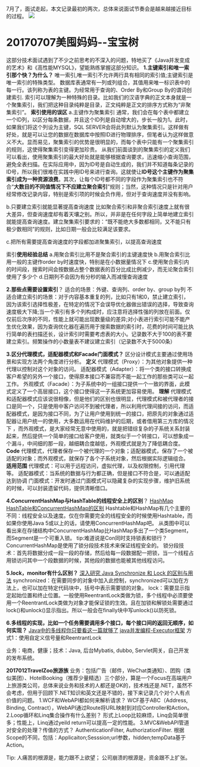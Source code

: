 7月了，面试走起，本文记录最初的两次，总体来说面试节奏会是越来越接近目标的过程。
![](http://i.imgur.com/7CHcPBd.png)

# 20170707美囤妈妈--宝宝树 #
这部分技术面试遇到了不少之前思考的不深入的问题，特地买了《Java并发变成的艺术》和《高性能MYSQL》，望能熟练掌握这部分知识。
**1.主键索引和唯一索引那个快？为什么？**
唯一索引,唯一索引不允许两行具有相同的索引值;主键索引是唯一索引的特殊类型。
数据库表通常有一列或列组合，其值用来唯一标识表中的每一行。该列称为表的主键。为经常用于查询的、Order By和Group By的谓词创建索引.
索引可以理解为一种特殊的目录。比如我们的汉语字典的正文本身就是一个聚集索引，我们把这种目录纯粹是目录，正文纯粹是正文的排序方式称为“非聚集索引”。
**索引使用的误区**
a.主键作为聚集索引
通常，我们会在每个表中都建立一个ID列，以区分每条数据，并且这个ID列是自动增大的，步长一般为1。此时，如果我们将这个列设为主键，SQL SERVER会将此列默认为聚集索引。这样做有好处，就是可以让您的数据在数据库中按照ID进行物理排序，但笔者认为这样做意义不大。显而易见，聚集索引的优势是很明显的，而每个表中只能有一个聚集索引的规则，这使得聚集索引变得更加珍贵。
从我们前面谈到的聚集索引的定义我们可以看出，使用聚集索引的最大好处就是能够根据查询要求，迅速缩小查询范围，避免全表扫描。在实际应用中，因为ID号是自动生成的，我们并不知道每条记录的ID号，所以我们很难在实践中用ID号来进行查询。这就使让**ID号这个主键作为聚集索引成为一种资源浪费**。其次，让每个ID号都不同的字段作为聚集索引也不符合“**大数目的不同值情况下不应建立聚合索引**”规则；当然，这种情况只是针对用户经常修改记录内容，特别是索引项的时候会负作用，但对于查询速度并没有影响。

b.只要建立索引就能显著提高查询速度
比如聚合索引和非聚合索引速度上就有很大差异，但查询速度却有着天壤之别。所以，并非是在任何字段上简单地建立索引就能提高查询速度。建立聚集索引要求的：“既不能绝大多数都相同，又不能只有极少数相同”的规则，比如日期一般会比较满足该要求。

c.把所有需要提高查询速度的字段都加进聚集索引，以提高查询速度

索引**使用经验总结**
a.用聚合索引比用不是聚合索引的主键速度快
b.用聚合索引比用一般的主键作order by时速度快，特别是在小数据量情况下
c.使用聚合索引内的时间段，搜索时间会按数据占整个数据表的百分比成比例减少，而无论聚合索引使用了多少个
d.日期列不会因为有分秒的输入而减慢查询速度

**2.那些点需要设置索引**？
适合的场景：外键、查询列、order by、group by列
不适合建立索引的场景：对于内容基本重复的列，比如只有1和0，禁止建立索引，因为该索引选择性极差，在特定的情况下会误导优化器做出错误的选择，导致查询速度极大下降;当一个索引有多个列构成时，应注意将选择性强的列放在前面。仅仅前后次序的不同，性能上就可能出现数量级的差异;对小表进行索引可能不能产生优化效果，因为查询优化器在遍历用于搜索数据的索引时，花费的时间可能比执行简单的表扫描还长，设计索引时需要考虑表的大小。记录数不大于100的表不要建立索引。频繁操作的小数量表不建议建立索引（记录数不大于5000条）

**3.区分代理模式，适配器模式和Facade门面模式？**
区分设计模式主要通过使用场景和实现方法两个角度进行分析。
**定义**
代理模式（Proxy）：为其他对象提供一种代理以控制对这个对象的访问。
适配器模式（Adapter）：将一个类的接口转换成客户希望的另外一个接口，使得原本接口不兼容而不能一起工作的那些类可以一起工作。
外观模式（Facade）：为子系统中的一组接口提供一个一致的界面，此模式定义了一个高层接口，这个接口使得这一子系统更加容易使用。
**理解**
代理模式和适配器模式应该说很相像，但是他们的区别也很明显，代理模式和被代理者的接口是同一个，只是使用中客户访问不到被代理者，所以利用代理间接的访问，而适配器模式，是因为接口不同，为了让用户使用到统一的接口，把原先的对象通过适配器让用户统一的使用，大多数运用在代码维护的后期，或者借用第三方库的情况下 ，而外观模式，是大家经常无意中使用的，就是把错综复杂的子系统关系封装起来，然后提供一个简单的接口给客户使用，就类似于一个转接口，可以想象成一个漏斗，中间细的那一段，越细耦合度越低，外观模式就是为了降低耦合度。
**Code**
代理模式，代理者保存一个被代理的一个对象；适配器模式，保存了一个被适配的对象；而外观模式，就保存了各个子系统对象，然后根据实际逻辑组合。
**适用范围**
代理模式：可以用于远程访问，虚拟代理，以及权限控制，引用代理等。 
适配器模式：当系统的数据与行为都正确，但是接口不符合是，可以通适配达到协调 
门面模式：开发时通过门面模式可以隐藏复杂的实现步骤，维护旧系统的时候，可以封装遗留代码，提供清晰借口。

**4.ConcurrentHashMap与HashTable的线程安全上的区别**？
[HashMap HashTable和ConcurrentHashMap的区别](http://www.cnblogs.com/binyue/p/4545550.html)
Hashtable和HashMap有几个主要的不同：线程安全以及速度。仅在你需要完全的线程安全的时候使用Hashtable，而如果你使用Java 5或以上的话，请使用ConcurrentHashMap吧。
从类图中可以看出来在存储结构中ConcurrentHashMap比HashMap多出了一个类Segment，而Segment是一个可重入锁。 
tip:难道说是Con同时支持锁表和锁行？
ConcurrentHashMap是使用了锁分段技术技术来保证线程安全的。 
锁分段技术：首先将数据分成一段一段的存储，然后给每一段数据配一把锁，当一个线程占用锁访问其中一个段数据的时候，其他段的数据也能被其他线程访问。

**5.lock，monitor有什么区别？**
[深入研究 Java Synchronize 和 Lock 的区别与用法](http://blog.csdn.net/natian306/article/details/18504111)
synchronized：在需要同步的对象中加入此控制，synchronized可以加在方法上，也可以加在特定代码块中，括号中表示需要锁的对象。
lock：需要显示指定起始位置和终止位置。一般使用ReentrantLock类做为锁，多个线程中必须要使用一个ReentrantLock类做为对象才能保证锁的生效。且在加锁和解锁处需要通过lock()和unlock()显示指出。所以一般会在finally块中写unlock()以防死锁。

**6.多线程的实现，比如一个任务需要调用多个接口，每个接口间的返回无顺序，如何实现？**
[Java中的多线程你只要看这一篇就够了](http://www.jianshu.com/p/40d4c7aebd66)
[java并发编程-Executor框架](http://www.iteye.com/topic/366591)
方式1：使用自定义信号量和ReentrantLock

业务：电商，健康；技术：Java, 后台Mybatis, dubbo, Servlet网关，自己开发的发布系统。

**2017012TravelZoo旅游族**
业务：包括广告（邮件，WeChat类通知）、团购（类似美团）、HotelBooking（推荐少量精选）三个部分，算是一个Focus在高端用户上旅游类公司，总体来说业务和技术的人都还是OK的，技术栈还是.NET，虽然不会考虑，但用于回顾下.NET知识和英文还是不错的，接下来记录几个对个人有点价值的问题。
1.WCF和WebAPI都如何来解析请求？
WCF基于ABC（Address, Binding, Contract），WebAPI通过Route将URL映射到对应Controller和Action。
2.Loop循环和Linq集合操作有什么差别？
形式上Loop比较麻烦，Linq会简单很多；性能上，Linq通过yeild return可以提高一定的性能。
3.MVC&WebAPI管道对安全的处理？传值的方式？
AuthenticationFilter, AuthorizationFilter.
根据Scope的不同，包括：Applicaiton;Sesssion;url参数，hidden;tempData基于Action。

Tip:
人痛苦的根源是，能力跟不上欲望；
公司崩溃的根源是，资金跟不上扩张。




